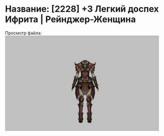 # Название: [2228] +3 Легкий доспех Ифрита | Рейнджер-Женщина

Просмотр файла:
![p030020.png](p030020.png)